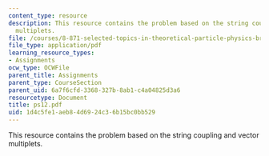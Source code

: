 ```yaml
---
content_type: resource
description: This resource contains the problem based on the string coupling and vector
  multiplets.
file: /courses/8-871-selected-topics-in-theoretical-particle-physics-branes-and-gauge-theory-dynamics-fall-2004/1d4c5fe1aeb84d6924c36b15bc0bb529_ps12.pdf
file_type: application/pdf
learning_resource_types:
- Assignments
ocw_type: OCWFile
parent_title: Assignments
parent_type: CourseSection
parent_uid: 6a7f6cfd-3368-327b-8ab1-c4a04825d3a6
resourcetype: Document
title: ps12.pdf
uid: 1d4c5fe1-aeb8-4d69-24c3-6b15bc0bb529
---
```

This resource contains the problem based on the string coupling and vector multiplets.

